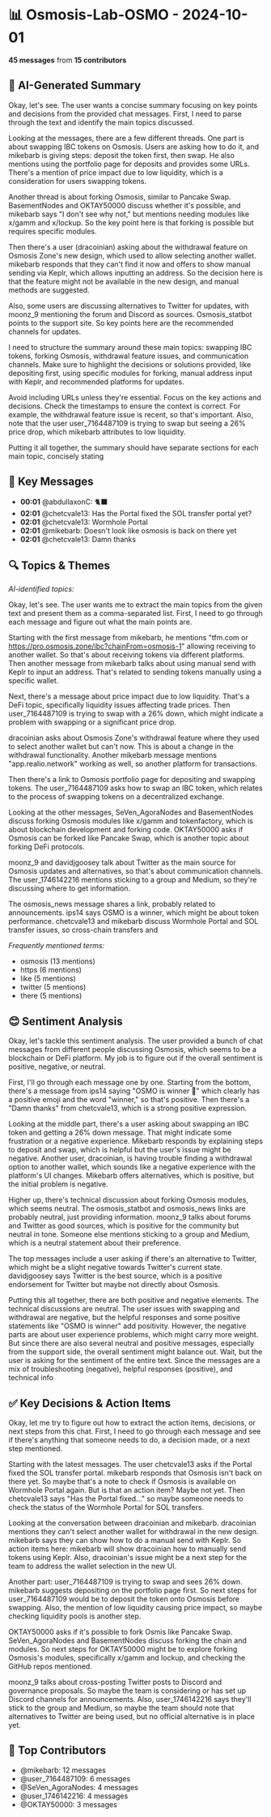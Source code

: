# 📊 Osmosis-Lab-OSMO - 2024-10-01
**45 messages** from **15 contributors**

## 📝 AI-Generated Summary
<think>
Okay, let's see. The user wants a concise summary focusing on key points and decisions from the provided chat messages. First, I need to parse through the text and identify the main topics discussed.

Looking at the messages, there are a few different threads. One part is about swapping IBC tokens on Osmosis. Users are asking how to do it, and mikebarb is giving steps: deposit the token first, then swap. He also mentions using the portfolio page for deposits and provides some URLs. There's a mention of price impact due to low liquidity, which is a consideration for users swapping tokens.

Another thread is about forking Osmosis, similar to Pancake Swap. BasementNodes and OKTAY50000 discuss whether it's possible, and mikebarb says "I don't see why not," but mentions needing modules like x/gamm and x/lockup. So the key point here is that forking is possible but requires specific modules.

Then there's a user (dracoinian) asking about the withdrawal feature on Osmosis Zone's new design, which used to allow selecting another wallet. mikebarb responds that they can't find it now and offers to show manual sending via Keplr, which allows inputting an address. So the decision here is that the feature might not be available in the new design, and manual methods are suggested.

Also, some users are discussing alternatives to Twitter for updates, with moonz_9 mentioning the forum and Discord as sources. Osmosis_statbot points to the support site. So key points here are the recommended channels for updates.

I need to structure the summary around these main topics: swapping IBC tokens, forking Osmosis, withdrawal feature issues, and communication channels. Make sure to highlight the decisions or solutions provided, like depositing first, using specific modules for forking, manual address input with Keplr, and recommended platforms for updates.

Avoid including URLs unless they're essential. Focus on the key actions and decisions. Check the timestamps to ensure the context is correct. For example, the withdrawal feature issue is recent, so that's important. Also, note that the user user_7164487109 is trying to swap but seeing a 26% price drop, which mikebarb attributes to low liquidity.

Putting it all together, the summary should have separate sections for each main topic, concisely stating

## 💬 Key Messages
- **00:01** @abdullaxonC: 🐈‍⬛
- **02:01** @chetcvale13: Has the Portal fixed the SOL transfer portal yet?
- **02:01** @chetcvale13: Wormhole Portal
- **02:01** @mikebarb: Doesn't look like osmosis is back on there yet
- **02:01** @chetcvale13: Damn thanks

## 🔍 Topics & Themes
*AI-identified topics:*
> <think>
Okay, let's see. The user wants me to extract the main topics from the given text and present them as a comma-separated list. First, I need to go through each message and figure out what the main points are.

Starting with the first message from mikebarb, he mentions "tfm.com or https://pro.osmosis.zone/ibc?chainFrom=osmosis-1" allowing receiving to another wallet. So that's about receiving tokens via different platforms. Then another message from mikebarb talks about using manual send with Keplr to input an address. That's related to sending tokens manually using a specific wallet.

Next, there's a message about price impact due to low liquidity. That's a DeFi topic, specifically liquidity issues affecting trade prices. Then user_7164487109 is trying to swap with a 26% down, which might indicate a problem with swapping or a significant price drop.

dracoinian asks about Osmosis Zone's withdrawal feature where they used to select another wallet but can't now. This is about a change in the withdrawal functionality. Another mikebarb message mentions "app.realio.network" working as well, so another platform for transactions.

Then there's a link to Osmosis portfolio page for depositing and swapping tokens. The user_7164487109 asks how to swap an IBC token, which relates to the process of swapping tokens on a decentralized exchange. 

Looking at the other messages, SeVen_AgoraNodes and BasementNodes discuss forking Osmosis modules like x/gamm and tokenfactory, which is about blockchain development and forking code. OKTAY50000 asks if Osmosis can be forked like Pancake Swap, which is another topic about forking DeFi protocols.

moonz_9 and davidjgoosey talk about Twitter as the main source for Osmosis updates and alternatives, so that's about communication channels. The user_1746142216 mentions sticking to a group and Medium, so they're discussing where to get information.

The osmosis_news message shares a link, probably related to announcements. ips14 says OSMO is a winner, which might be about token performance. chetcvale13 and mikebarb discuss Wormhole Portal and SOL transfer issues, so cross-chain transfers and

*Frequently mentioned terms:*
- osmosis (13 mentions)
- https (6 mentions)
- like (5 mentions)
- twitter (5 mentions)
- there (5 mentions)

## 😊 Sentiment Analysis
<think>
Okay, let's tackle this sentiment analysis. The user provided a bunch of chat messages from different people discussing Osmosis, which seems to be a blockchain or DeFi platform. My job is to figure out if the overall sentiment is positive, negative, or neutral.

First, I'll go through each message one by one. Starting from the bottom, there's a message from ips14 saying "OSMO is winner 💪" which clearly has a positive emoji and the word "winner," so that's positive. Then there's a "Damn thanks" from chetcvale13, which is a strong positive expression. 

Looking at the middle part, there's a user asking about swapping an IBC token and getting a 26% down message. That might indicate some frustration or a negative experience. Mikebarb responds by explaining steps to deposit and swap, which is helpful but the user's issue might be negative. Another user, dracoinian, is having trouble finding a withdrawal option to another wallet, which sounds like a negative experience with the platform's UI changes. Mikebarb offers alternatives, which is positive, but the initial problem is negative.

Higher up, there's technical discussion about forking Osmosis modules, which seems neutral. The osmosis_statbot and osmosis_news links are probably neutral, just providing information. moonz_9 talks about forums and Twitter as good sources, which is positive for the community but neutral in tone. Someone else mentions sticking to a group and Medium, which is a neutral statement about their preference.

The top messages include a user asking if there's an alternative to Twitter, which might be a slight negative towards Twitter's current state. davidjgoosey says Twitter is the best source, which is a positive endorsement for Twitter but maybe not directly about Osmosis. 

Putting this all together, there are both positive and negative elements. The technical discussions are neutral. The user issues with swapping and withdrawal are negative, but the helpful responses and some positive statements like "OSMO is winner" add positivity. However, the negative parts are about user experience problems, which might carry more weight. But since there are also several neutral and positive messages, especially from the support side, the overall sentiment might balance out. Wait, but the user is asking for the sentiment of the entire text. Since the messages are a mix of troubleshooting (negative), helpful responses (positive), and technical info

## ✅ Key Decisions & Action Items
<think>
Okay, let me try to figure out how to extract the action items, decisions, or next steps from this chat. First, I need to go through each message and see if there's anything that someone needs to do, a decision made, or a next step mentioned.

Starting with the latest messages. The user chetcvale13 asks if the Portal fixed the SOL transfer portal. mikebarb responds that Osmosis isn't back on there yet. So maybe that's a note to check if Osmosis is available on Wormhole Portal again. But is that an action item? Maybe not yet. Then chetcvale13 says "Has the Portal fixed..." so maybe someone needs to check the status of the Wormhole Portal for SOL transfers.

Looking at the conversation between dracoinian and mikebarb. dracoinian mentions they can't select another wallet for withdrawal in the new design. mikebarb says they can show how to do a manual send with Keplr. So action items here: mikebarb will show dracoinian how to manually send tokens using Keplr. Also, dracoinian's issue might be a next step for the team to address the wallet selection in the new UI.

Another part: user_7164487109 is trying to swap and sees 26% down. mikebarb suggests depositing on the portfolio page first. So next steps for user_7164487109 would be to deposit the token onto Osmosis before swapping. Also, the mention of low liquidity causing price impact, so maybe checking liquidity pools is another step.

OKTAY50000 asks if it's possible to fork Osmis like Pancake Swap. SeVen_AgoraNodes and BasementNodes discuss forking the chain and modules. So next steps for OKTAY50000 might be to explore forking Osmosis's modules, specifically x/gamm and lockup, and checking the GitHub repos mentioned.

moonz_9 talks about cross-posting Twitter posts to Discord and governance proposals. So maybe the team is considering or has set up Discord channels for announcements. Also, user_1746142216 says they'll stick to the group and Medium, so maybe the team should note that alternatives to Twitter are being used, but no official alternative is in place yet.

## 👥 Top Contributors
- @mikebarb: 12 messages
- @user_7164487109: 6 messages
- @SeVen_AgoraNodes: 4 messages
- @user_1746142216: 4 messages
- @OKTAY50000: 3 messages